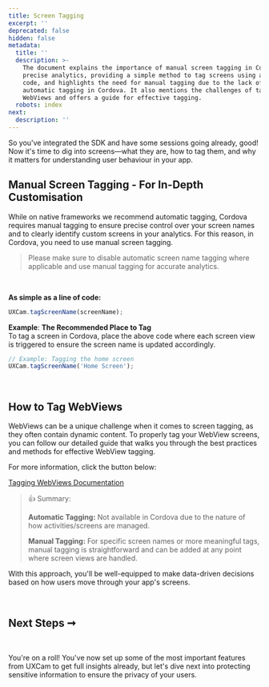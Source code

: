 ```yaml
---
title: Screen Tagging
excerpt: ''
deprecated: false
hidden: false
metadata:
  title: ''
  description: >-
    The document explains the importance of manual screen tagging in Cordova for
    precise analytics, providing a simple method to tag screens using a line of
    code, and highlights the need for manual tagging due to the lack of
    automatic tagging in Cordova. It also mentions the challenges of tagging
    WebViews and offers a guide for effective tagging.
  robots: index
next:
  description: ''
---
```

So you've integrated the SDK and have some sessions going already, good! Now it's time to dig into screens—what they are, how to tag them, and why it matters for understanding user behaviour in your app.

## Manual Screen Tagging - For In-Depth Customisation

While on native frameworks we recommend automatic tagging, Cordova requires manual tagging to ensure precise control over your screen names and to clearly identify custom screens in your analytics. For this reason, in Cordova, you need to use manual screen tagging.

> Please make sure to disable automatic screen name tagging where applicable and use manual tagging for accurate analytics.

<br />

**As simple as a line of code:**

```javascript
UXCam.tagScreenName(screenName);
```

**Example**: **The Recommended Place to Tag**\
To tag a screen in Cordova, place the above code where each screen view is triggered to ensure the screen name is updated accordingly.

```javascript
// Example: Tagging the home screen
UXCam.tagScreenName('Home Screen');
```

<br />

## How to Tag WebViews

WebViews can be a unique challenge when it comes to screen tagging, as they often contain dynamic content. To properly tag your WebView screens, you can follow our detailed guide that walks you through the best practices and methods for effective WebView tagging.

For more information, click the button below:

[Tagging WebViews Documentation](/docs/web-view-tagging)

> 👍 Summary:
>
> **Automatic Tagging:** Not available in Cordova due to the nature of how activities/screens are managed.
>
> **Manual Tagging:** For specific screen names or more meaningful tags, manual tagging is straightforward and can be added at any point where screen views are handled.

With this approach, you'll be well-equipped to make data-driven decisions based on how users move through your app's screens.

<br />

## Next Steps ➞

<br />

You're on a roll! You've now set up some of the most important features from UXCam to get full insights already, but let's dive next into protecting sensitive information to ensure the privacy of your users.

